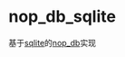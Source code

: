 # nop_db_sqlite

基于[sqlite](https://pub.dev/packages/sqlite3)的[nop_db](https://github.com/sersr/nop_db)实现